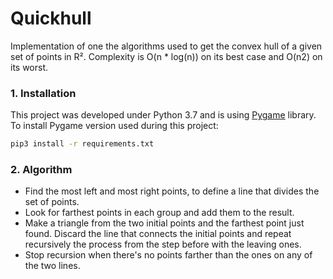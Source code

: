 # Quickhull

Implementation of one the algorithms used to get the convex hull of a given set of points in R².  Complexity is O(n * log(n)) on its best case and O(n2)  on its worst.



### 1. Installation

This project was developed under Python 3.7 and is using [Pygame](https://github.com/pygame/) library. To install Pygame version used during this project:

```bash
pip3 install -r requirements.txt
```



### 2. Algorithm

* Find the most left and most right points, to define a line that divides the set of points. 
* Look for farthest points in each group and add them to the result.
* Make a triangle from the two initial points and the farthest point just found. Discard the line that connects the initial points and repeat recursively the process from the step before with the leaving ones.
* Stop recursion when there's no points farther than the ones on any of the two lines.
